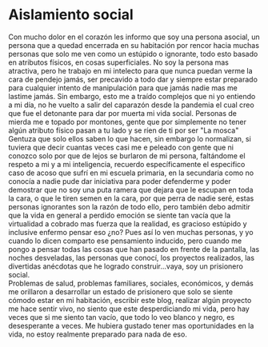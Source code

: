 # Aislamiento social

Con mucho dolor en el corazón les informo que soy una persona asocial, un persona que a quedad encerrada en su habitación por rencor hacia muchas personas que solo me ven como un estúpido o ignorante, todo esto basado en atributos físicos, en cosas superficiales. No soy la persona mas atractiva, pero he trabajo en mi intelecto para que nunca puedan verme la cara de pendejo jamás, ser precavido a todo dar y siempre estar preparado para cualquier intento de manipulación para que jamás nadie mas me lastime jamás. Sin embargo, esto me a traído complejos que ni yo entiendo a mi día, no he vuelto a salir del caparazón desde la pandemia el cual creo que fue el detonante para dar por muerta mi vida social. Personas de mierda me e topado por montones, gente que por simplemente no tener algún atributo físico pasan a tu lado y se ríen de ti por ser "La mosca" Gentuza que solo ellos saben lo que hacen, sin embargo lo normalizan, si tuviera que decir cuantas veces casi me e peleado con gente que ni conozco solo por que de lejos se burlaron de mi persona, faltándome el respeto a mi y a mi inteligencia, recuerdo específicamente el especifico caso de acoso que sufrí en mi escuela primaria, en la secundaria como no conocía a nadie pude dar iniciativa para poder defenderme y poder demostrar que no soy una puta ramera que dejara que le escupan en toda la cara, o que le tiren semen en la cara, por que perra de nadie seré, estas personas ignorantes son la razón de todo ello, pero también debo admitir que la vida en general a perdido emoción se siente tan vacía que la virtualidad a cobrado mas fuerza que la realidad, es gracioso estúpido y inclusive enfermo pensar eso ¿no? Pues así lo ven muchas personas, y yo cuando lo dicen comparto ese pensamiento inducido, pero cuando me pongo a pensar todas las cosas que han pasado en frente de la pantalla, las noches desveladas, las personas que conocí, los proyectos realizados, las divertidas anécdotas que he logrado construir...vaya, soy un prisionero social.   
Problemas de salud, problemas familiares, sociales, económicos, y demás me orillaron a desarrollar un estado de prisionero que solo se siente cómodo estar en mi habitación, escribir este blog, realizar algún proyecto me hace sentir vivo, no siento que este desperdiciando mi vida, pero hay veces que si me siento tan vacío, que todo lo veo blanco y negro, es desesperante a veces. Me hubiera gustado tener mas oportunidades en la vida, no estoy realmente preparado para nada de eso.  

